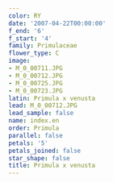 ```yaml
---
color: RY
date: '2007-04-22T00:00:00'
f_end: '6'
f_start: '4'
family: Primulaceae
flower_type: C
image:
- M_0_00711.JPG
- M_0_00712.JPG
- M_0_00725.JPG
- M_0_00723.JPG
latin: Primula x venusta
lead: M_0_00712.JPG
lead_sample: false
name: index.en
order: Primula
parallel: false
petals: '5'
petals_joined: false
star_shape: false
title: Primula x venusta
---
```


